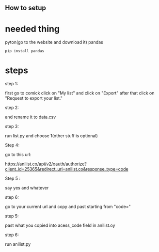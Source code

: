 ## How to setup

# needed thing

pyton(go to the website and download it)
pandas

```whatever shell u suing
pip install pandas
```

# steps

step 1:

first go to comick click on "My list" and click on "Export" after that click on "Request to export your list." 

step 2: 

and rename it to data.csv

step 3:

run list.py and choose 1(other stuff is optional)

Step 4:

go to this url:

https://anilist.co/api/v2/oauth/authorize?client_id=25365&redirect_uri=anilist.co&response_type=code

Step 5 :

say yes and whatever

step 6:

go to your current url and copy and past starting from "code="

step 5: 

past what you copied into acess_code field in anilist.oy

step 6:

run anilist.py
